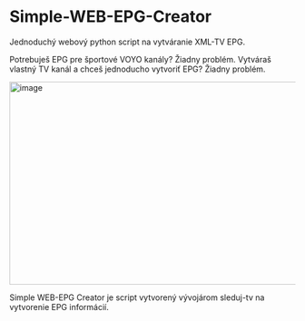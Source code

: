 # Simple-WEB-EPG-Creator
Jednoduchý webový python script na vytváranie XML-TV EPG.

Potrebuješ EPG pre športové VOYO kanály? Žiadny problém. Vytváraš vlastný TV kanál a chceš jednoducho vytvoriť EPG? Žiadny problém.

<img width="526" height="358" alt="image" src="https://github.com/user-attachments/assets/1e0ddfe7-24a0-4ac2-9bc6-9865917f6bdf" />

Simple WEB-EPG Creator je script vytvorený vývojárom sleduj-tv na vytvorenie EPG informácií.
